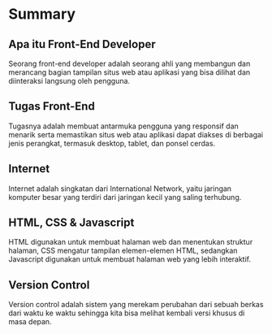 <h1>Summary</h1>
<h2>Apa itu Front-End Developer</h2>
Seorang front-end developer adalah seorang ahli yang membangun dan merancang bagian tampilan situs web atau aplikasi yang bisa dilihat dan diinteraksi langsung oleh pengguna.
<h2>Tugas Front-End</h2>
Tugasnya adalah membuat antarmuka pengguna yang responsif dan menarik serta memastikan situs web atau aplikasi dapat diakses di berbagai jenis perangkat, termasuk desktop, tablet, dan ponsel cerdas.
<h2>Internet</h2>
Internet adalah singkatan dari International Network, yaitu jaringan komputer besar yang terdiri dari jaringan kecil yang saling terhubung.
<h2>HTML, CSS & Javascript</h2>
HTML digunakan untuk membuat halaman web dan menentukan struktur halaman, CSS mengatur tampilan elemen-elemen HTML, sedangkan Javascript digunakan untuk membuat halaman web yang lebih interaktif.
<h2>Version Control</h2>
Version control adalah sistem yang merekam perubahan dari sebuah berkas dari waktu ke waktu sehingga kita bisa melihat kembali versi khusus di masa depan.
